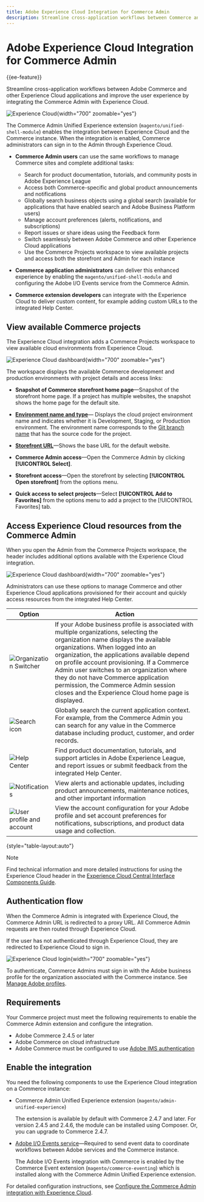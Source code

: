```yaml
---
title: Adobe Experience Cloud Integration for Commerce Admin
description: Streamline cross-application workflows between Commerce and other Experience Cloud applications and improve user experience by enabling Experience Cloud common interface components for Commerce Admin users.
---
```

# Adobe Experience Cloud Integration for Commerce Admin

{{ee-feature}}

Streamline cross-application workflows between Adobe Commerce and other Experience Cloud applications and improve the user experience by integrating the Commerce Admin with Experience Cloud.

![Experience Cloud ](./assets/admin-uex-home-page.png){width="700" zoomable="yes"}

The Commerce Admin Unified Experience extension (`magento/unified-shell-module`) enables the integration between Experience Cloud and the Commerce instance. When the integration is enabled, Commerce administrators can sign in to the Admin through Experience Cloud.

- **Commerce Admin users** can use the same workflows to manage Commerce sites and complete additional tasks:

  - Search for product documentation, tutorials, and community posts in Adobe Experience League
  - Access both Commerce-specific and global product announcements and notifications
  - Globally search business objects using a global search (available for applications that have enabled search and Adobe Business Platform users)
  - Manage account preferences (alerts, notifications, and subscriptions)
  - Report issues or share ideas using the Feedback form
  - Switch seamlessly between Adobe Commerce and other Experience Cloud applications
  - Use the Commerce Projects workspace to view available projects and access both the storefront and Admin for each instance

- **Commerce application administrators** can deliver this enhanced experience by enabling the `magento/unified-shell-module` and configuring the Adobe I/O Events service from the Commerce Admin.

- **Commerce extension developers** can integrate with the Experience Cloud to deliver custom content, for example adding custom URLs to the integrated Help Center.

## View available Commerce projects

The Experience Cloud integration adds a Commerce Projects workspace to view available cloud environments from Experience Cloud.

![Experience Cloud dashboard](./assets/admin-uex-commerce-projects-home.png){width="700" zoomable="yes"}

The workspace displays the available Commerce development and production environments with project details and access links:

- **Snapshot of Commerce storefront home page**—Snapshot of the storefront home page. If a project has multiple websites, the snapshot shows the home page for the default site.

- **[Environment name and type](https://experienceleague.adobe.com/docs/commerce-cloud-service/user-guide/architecture/pro-develop-deploy-workflow.html?lang=en)**— Displays the cloud project environment name and indicates whether it is Development, Staging, or Production environment. The environment name corresponds to the [Git branch name](https://experienceleague.adobe.com/docs/commerce-cloud-service/user-guide/project/console-branches.html) that has the source code for the project.

- **[Storefront URL](../stores-purchase/store-urls.md)**—Shows the base URL for the default website.

- **Commerce Admin access**—Open the Commerce Admin by clicking **[!UICONTROL Select]**.

- **Storefront access**—Open the storefront by selecting **[!UICONTROL Open storefront]** from the options menu.

- **Quick access to select projects**—Select **[!UICONTROL Add to Favorites]** from the options menu to add a project to the [!UICONTROL Favorites] tab.

## Access Experience Cloud resources from the Commerce Admin

When you open the Admin from the Commerce Projects workspace, the header includes additional options available with the Experience Cloud integration.

![Experience Cloud dashboard](./assets/admin-uex-commerceadmin-view.png){width="700" zoomable="yes"}

Administrators can use these options to manage Commerce and other Experience Cloud applications provisioned for their account and quickly access resources from the integrated Help Center.

| Option                                                     | Action                                                                                                                                                                                                                                                                                                                                                                                                                                               |
|------------------------------------------------------------|------------------------------------------------------------------------------------------------------------------------------------------------------------------------------------------------------------------------------------------------------------------------------------------------------------------------------------------------------------------------------------------------------------------------------------------------------|
| ![Organization Switcher](./assets/menu-icon.png)           | If your Adobe business profile is associated with multiple organizations, selecting the organization name displays the available organizations. When logged into an organization, the applications available depend on profile account provisioning. If a Commerce Admin user switches to an organization where they do not have Commerce application permission, the Commerce Admin session closes and the Experience Cloud home page is displayed. |
| ![Search icon](./assets/search-icon.png)                   | Globally search the current application context. For example, from the Commerce Admin you can search for any value in the Commerce database including product, customer, and order records.                                                                                                                                                                                                                                                          |
| ![Help Center](./assets/help-icon.png)                     | Find product documentation, tutorials, and support articles in Adobe Experience League, and report issues or submit feedback from the integrated Help Center.                                                                                                                                                                                                                                                                                        |
| ![Notifications](./assets/notifications-icon.png)          | View alerts and actionable updates, including product announcements, maintenance notices, and other important information                                                                                                                                                                                                                                                                                                                            |
| ![User profile and account](./assets/preferences-icon.png) | View the account configuration for your Adobe profile  and set account preferences for notifications, subscriptions, and product data usage and collection.                                                                                                                                                                                                                                                                                          |

{style="table-layout:auto"}

>[!NOTE]
>
>Find technical information and more detailed instructions for using the Experience Cloud header in the [Experience Cloud Central Interface Components Guide](https://experienceleague.adobe.com/docs/core-services/interface/experience-cloud.html#support).

## Authentication flow

When the Commerce Admin is integrated with Experience Cloud, the Commerce Admin URL is redirected to a proxy URL. All Commerce Admin requests are then routed through Experience Cloud.

If the user has not authenticated through Experience Cloud, they are redirected to Experience Cloud to sign in.

![Experience Cloud login](./assets/admin-uex-experience-cloud-login.png){width="700" zoomable="yes"}

To authenticate, Commerce Admins must sign in with the Adobe business profile for the organization associated with the Commerce instance. See [Manage Adobe profiles](https://helpx.adobe.com/enterprise/using/manage-adobe-profiles.html).

## Requirements

Your Commerce project must meet the following requirements to enable the Commerce Admin extension and configure the integration.

- Adobe Commerce 2.4.5 or later
- Adobe Commerce on cloud infrastructure
- Adobe Commerce must be configured to use [Adobe IMS authentication](../getting-started/adobe-ims-config.md)

## Enable the integration

You need the following components to use the Experience Cloud integration on a Commerce instance:

- Commerce Admin Unified Experience extension (`magento/admin-unified-experience`)

  The extension is available by default with Commerce 2.4.7 and later. For version 2.4.5 and 2.4.6, the module can be installed using Composer. Or, you can upgrade to Commerce 2.4.7.

- [Adobe I/O Events service](https://developer.adobe.com/commerce/events/get-started/)—Required to send event data to coordinate workflows between Adobe services and the Commerce instance.

  The Adobe I/O Events integration with Commerce is enabled by the Commerce Event extension (`magento/commerce-eventing`) which is installed along with the Commerce Admin Unified Experience extension.

For detailed configuration instructions, see [Configure the Commerce Admin integration with Experience Cloud](admin-unified-experience-integration-configure.md).
